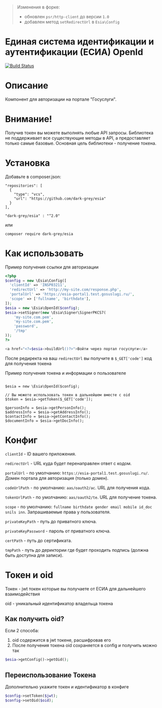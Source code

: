 > Изменения в форке:
> - обновлен `psr/http-client` до версии `1.0`
> - добавлен метод `setRedirectUrl` в `Esia\Config`

# Единая система идентификации и аутентификации (ЕСИА) OpenId 

[![Build Status](https://travis-ci.org/fr05t1k/esia.svg?branch=master)](https://travis-ci.org/fr05t1k/esia)

# Описание
Компонент для авторизации на портале "Госуслуги".

# Внимание!
Получив токен вы можете выполнять любые API запросы. Библиотека не поддерживает все существующие методы в API, а предоставляет только самые базовые. Основная цель библиотеки - получение токена.

# Установка

Добавьте в composer.json:
```
"repositories": [
  {
    "type": "vcs",
    "url": "https://github.com/dark-grey/esia"
  }
],
```
```
"dark-grey/esia" : "^2.0"
```
или
```
composer require dark-grey/esia
```

# Как использовать 

Пример получения ссылки для авторизации
```php
<?php 
$config = new \Esia\Config([
  'clientId' => 'INSP03211',
  'redirectUrl' => 'http://my-site.com/response.php',
  'portalUrl' => 'https://esia-portal1.test.gosuslugi.ru/',
  'scope' => ['fullname', 'birthdate'],
]);
$esia = new \Esia\OpenId($config);
$esia->setSigner(new \Esia\Signer\SignerPKCS7(
    'my-site.com.pem',
    'my-site.com.pem',
    'password',
    '/tmp'
));
?>

<a href="<?=$esia->buildUrl()?>">Войти через портал госуслуги</a>
```

После редиректа на ваш `redirectUrl` вы получите в `$_GET['code']` код для получения токена

Пример получения токена и информации о пользователе

```

$esia = new \Esia\OpenId($config);

// Вы можете использовать токен в дальнейшем вместе с oid 
$token = $esia->getToken($_GET['code']);

$personInfo = $esia->getPersonInfo();
$addressInfo = $esia->getAddressInfo();
$contactInfo = $esia->getContactInfo();
$documentInfo = $esia->getDocInfo();

```
# Конфиг

`clientId` - ID вашего приложения.

`redirectUrl` - URL куда будет перенаправлен ответ с кодом.

`portalUrl` - по умолчанию: `https://esia-portal1.test.gosuslugi.ru/`. Домен портала для авторизация (только домен).

`codeUrlPath` - по умолчанию: `aas/oauth2/ac`. URL для получения кода.

`tokenUrlPath` - по умолчанию: `aas/oauth2/te`. URL для получение токена.

`scope` - по умолчанию: `fullname birthdate gender email mobile id_doc snils inn`. Запрашиваемые права у пользователя.

`privateKeyPath` - путь до приватного ключа.

`privateKeyPassword` - пароль от приватного ключа.

`certPath` - путь до сертификата.

`tmpPath` - путь до дериктории где будет проходить подпись (должна быть доступна для записи).

# Токен и oid

Токен - jwt токен которые вы получаете от ЕСИА для дальнейшего взаимодействия

oid - уникальный идентификатор владельца токена

## Как получить oid?
Если 2 способа:
1. oid содержится в jwt токене, расшифровав его
2. После получения токена oid сохраняется в config и получить можно так 
```php
$esia->getConfig()->getOid();
```

## Переиспользование Токена

Дополнительно укажите токен и идентификатор в конфиге
```php
$config->setToken($jwt);
$config->setOid($oid);
```
